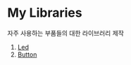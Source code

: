 # My Libraries

자주 사용하는 부품들의 대한 라이브러리 제작



1. [Led](https://github.com/bongwon-suh/TIL/tree/master/arduino/source/mylib/Led)
2. [Button]()
